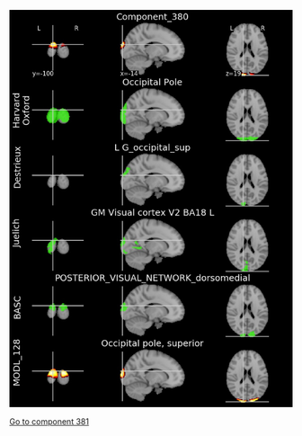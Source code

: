 


![380](preliminary/380.jpg "Component 380")

[Go to component 381](https://parietal-inria.github.io/MODL_atlas/1024/381 "Component 381")